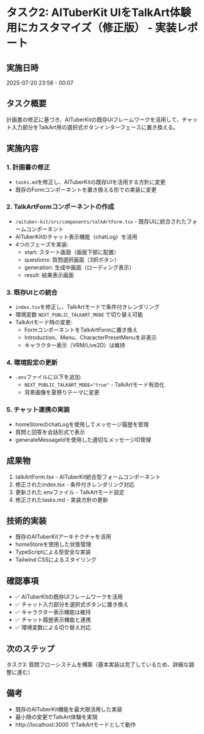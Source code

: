 # タスク2: AITuberKit UIをTalkArt体験用にカスタマイズ（修正版） - 実装レポート

## 実施日時
2025-07-20 23:58 - 00:07

## タスク概要
計画書の修正に基づき、AITuberKitの既存UIフレームワークを活用して、チャット入力部分をTalkArt用の選択式ボタンインターフェースに置き換える。

## 実施内容

### 1. 計画書の修正
- `tasks.md`を修正し、AITuberKitの既存UIを活用する方針に変更
- 既存のFormコンポーネントを置き換える形での実装に変更

### 2. TalkArtFormコンポーネントの作成
- `/aituber-kit/src/components/talkArtForm.tsx` - 既存UIに統合されたフォームコンポーネント
- AITuberKitのチャット表示機能（chatLog）を活用
- 4つのフェーズを実装:
  - start: スタート画面（画面下部に配置）
  - questions: 質問選択画面（3択ボタン）
  - generation: 生成中画面（ローディング表示）
  - result: 結果表示画面

### 3. 既存UIとの統合
- `index.tsx`を修正し、TalkArtモードで条件付きレンダリング
- 環境変数 `NEXT_PUBLIC_TALKART_MODE` で切り替え可能
- TalkArtモード時の変更:
  - FormコンポーネントをTalkArtFormに置き換え
  - Introduction、Menu、CharacterPresetMenuを非表示
  - キャラクター表示（VRM/Live2D）は維持

### 4. 環境設定の更新
- `.env`ファイルに以下を追加:
  - `NEXT_PUBLIC_TALKART_MODE="true"` - TalkArtモード有効化
  - 背景画像を夏祭りテーマに変更

### 5. チャット連携の実装
- homeStoreのchatLogを使用してメッセージ履歴を管理
- 質問と回答を会話形式で表示
- generateMessageIdを使用した適切なメッセージID管理

## 成果物
1. talkArtForm.tsx - AITuberKit統合型フォームコンポーネント
2. 修正されたindex.tsx - 条件付きレンダリング対応
3. 更新された.envファイル - TalkArtモード設定
4. 修正されたtasks.md - 実装方針の更新

## 技術的実装
- 既存のAITuberKitアーキテクチャを活用
- homeStoreを使用した状態管理
- TypeScriptによる型安全な実装
- Tailwind CSSによるスタイリング

## 確認事項
- ✅ AITuberKitの既存UIフレームワークを活用
- ✅ チャット入力部分を選択式ボタンに置き換え
- ✅ キャラクター表示機能は維持
- ✅ チャット履歴表示機能と連携
- ✅ 環境変数による切り替え対応

## 次のステップ
タスク3: 質問フローシステムを構築（基本実装は完了しているため、詳細な調整に進む）

## 備考
- 既存のAITuberKit機能を最大限活用した実装
- 最小限の変更でTalkArt体験を実現
- http://localhost:3000 でTalkArtモードとして動作
